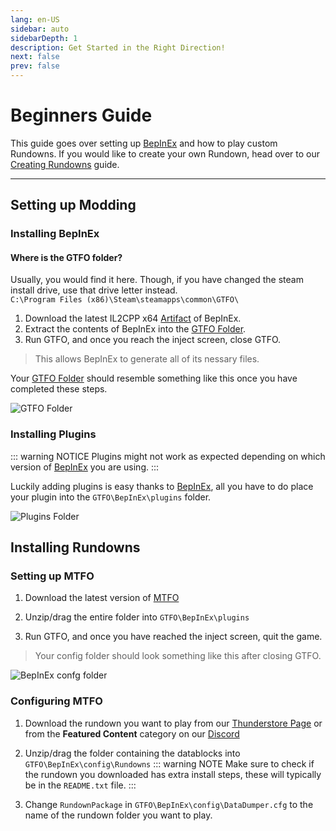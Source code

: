 ```yaml
---
lang: en-US
sidebar: auto
sidebarDepth: 1
description: Get Started in the Right Direction!
next: false
prev: false
---
```


# Beginners Guide
This guide goes over setting up [BepInEx](https://github.com/BepInEx/BepInEx) and how to play custom Rundowns. If you would like to create your own Rundown, head over to our [Creating Rundowns](/creating-rundowns/) guide.

---

## Setting up Modding

### Installing BepInEx

#### Where is the GTFO folder?

Usually, you would find it here. Though, if you have changed the steam install drive, use that drive letter instead.\
`C:\Program Files (x86)\Steam\steamapps\common\GTFO\`

1. Download the latest IL2CPP x64 [Artifact](https://builds.bepis.io/projects/bepinex_be) of BepInEx.
2. Extract the contents of BepInEx into the [GTFO Folder](#where-is-the-gtfo-folder).
3. Run GTFO, and once you reach the inject screen, close GTFO.
> This allows BepInEx to generate all of its nessary files.

Your [GTFO Folder](#where-is-the-gtfo-folder) should resemble something like this once you have completed these steps.

![GTFO Folder](@images/gtfofolder.png)

### Installing Plugins

::: warning NOTICE
Plugins might not work as expected depending on which version of [BepInEx](https://github.com/BepInEx/BepInEx) you are using.
:::

Luckily adding plugins is easy thanks to [BepInEx](https://github.com/BepInEx/BepInEx), all you have to do place your plugin into the `GTFO\BepInEx\plugins` folder.

![Plugins Folder](@images/plugin.png)

## Installing Rundowns

### Setting up MTFO

1) Download the latest version of [MTFO](https://github.com/GTFO-Modding/MTFO/releases/)

1) Unzip/drag the entire folder into `GTFO\BepInEx\plugins`

1) Run GTFO, and once you have reached the inject screen, quit the game.
> Your config folder should look something like this after closing GTFO.

![BepInEx confg folder](@images/datadumperconfig.png)

### Configuring MTFO

1) Download the rundown you want to play from our [Thunderstore Page](https://gtfo.thunderstore.io/) or from the  **Featured Content** category on our [Discord](https://discord.com/invite/rRMPtv4FAh)

1) Unzip/drag the folder containing the datablocks into `GTFO\BepInEx\config\Rundowns`
::: warning NOTE
Make sure to check if the rundown you downloaded has extra install steps, these will typically be in the `README.txt` file.
:::

3) Change `RundownPackage` in `GTFO\BepInEx\config\DataDumper.cfg` to the name of the rundown folder you want to play.
